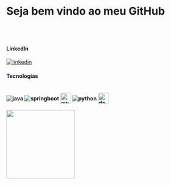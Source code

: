 
<br> </br>

<h1>  Seja bem vindo ao meu GitHub  </h1>
<br> </br>


<h4>LinkedIn</h4>

[![linkedin](https://img.shields.io/badge/LinkedIn-0077B5?style=for-the-badge&logo=linkedin&logoColor=white)](https://www.linkedin.com/in/viniciusnogi)</br>


<h4>Tecnologias<h4>

<div style="display: inline_block"><br/>
<img align="center" alt="java" src="https://img.shields.io/badge/Java-ED8B00?style=for-the-badge&logo=openjdk&logoColor=white" />
<img align="center" alt="springboot" src= "https://img.shields.io/badge/Spring%20Boot-6DB33F?style=for-the-badge&logo=springboot&logoColor=white" />
<img align="center" alt="aws" src= "https://img.shields.io/badge/AWS-%23FF9900.svg?logo=amazon-web-services&logoColor=white" height="28"/>  
<img align="center" alt="python" src= "https://img.shields.io/badge/python-3670A0?style=for-the-badge&logo=python&logoColor=ffdd54"/>
<img align="center" alt="docker" src= "https://img.shields.io/badge/Docker-2496ED?logo=docker&logoColor=fff" height="28"/>
<br><br/>
</div>

<div>
  <a href="https://github.com/ViniciusNogi" />
  <img height="180em" src="https://github-readme-stats.vercel.app/api/top-langs/?username=ViniciusNogi&layout=compact"/>
</div>

 
